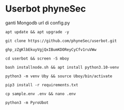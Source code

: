 # Userbot phyneSec 

ganti Mongodb url di config.py











```
apt update && apt upgrade -y
```
```
git clone https://github.com/phyneSec/userbot.git
```
```
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
```
```
cd userbot && screen -S mboy
```
```
bash installnode.sh && apt install python3.10-venv
```
```
python3 -m venv Uby && source Uboy/bin/activate
```
```
pip3 install -r requirements.txt
```
```
cp sample.env .env && nano .env
```
```
python3 -m PyroUbot
```

